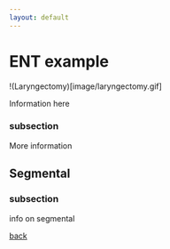```yaml
---
layout: default
---
```


# ENT example

!(Laryngectomy)[image/laryngectomy.gif]


Information here

### subsection

More information

## Segmental

### subsection

info on segmental

[back](./../)
